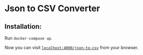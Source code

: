 # Json to CSV Converter

## Installation:
Run `docker-compose up`.

Now you can visit [`localhost:4000/json-to-csv`](http://localhost:4000/json-to-csv) from your browser.
